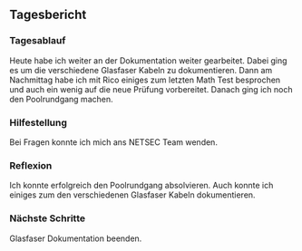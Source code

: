 ## Tagesbericht 


### Tagesablauf
Heute habe ich weiter an der Dokumentation weiter gearbeitet. Dabei ging es um die verschiedene Glasfaser Kabeln zu dokumentieren. Dann am Nachmittag habe ich mit Rico einiges zum letzten Math Test besprochen und auch ein wenig auf die neue Prüfung vorbereitet. Danach ging ich noch den Poolrundgang machen. 

### Hilfestellung
Bei Fragen konnte ich mich ans NETSEC Team wenden.

### Reflexion
Ich konnte erfolgreich den Poolrundgang absolvieren. Auch konnte ich einiges zum den verschiedenen Glasfaser Kabeln dokumentieren.

### Nächste Schritte 
Glasfaser Dokumentation beenden. 

